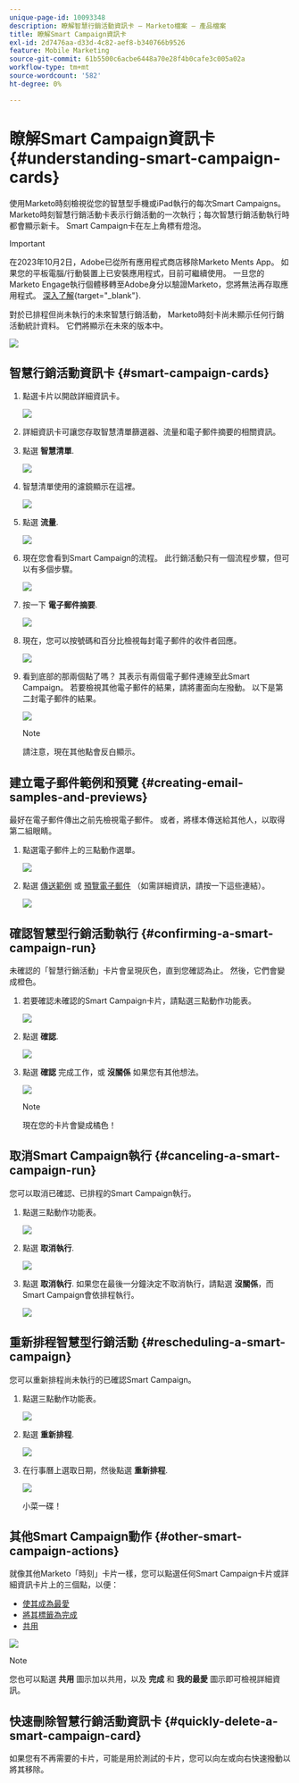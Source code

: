 ```yaml
---
unique-page-id: 10093348
description: 瞭解智慧行銷活動資訊卡 — Marketo檔案 — 產品檔案
title: 瞭解Smart Campaign資訊卡
exl-id: 2d7476aa-d33d-4c82-aef8-b340766b9526
feature: Mobile Marketing
source-git-commit: 61b5500c6acbe6448a70e28f4b0cafe3c005a02a
workflow-type: tm+mt
source-wordcount: '582'
ht-degree: 0%

---
```


# 瞭解Smart Campaign資訊卡 {#understanding-smart-campaign-cards}

使用Marketo時刻檢視從您的智慧型手機或iPad執行的每次Smart Campaigns。 Marketo時刻智慧行銷活動卡表示行銷活動的一次執行；每次智慧行銷活動執行時都會顯示新卡。 Smart Campaign卡在左上角標有燈泡。

>[!IMPORTANT]
>
>在2023年10月2日，Adobe已從所有應用程式商店移除Marketo Ments App。 如果您的平板電腦/行動裝置上已安裝應用程式，目前可繼續使用。 一旦您的Marketo Engage執行個體移轉至Adobe身分以驗證Marketo，您將無法再存取應用程式。 [深入了解](https://nation.marketo.com/t5/product-discussions/marketo-events-app-and-marketo-moments-app-end-of-life/m-p/340712/highlight/true#M193869){target="_blank"}.

對於已排程但尚未執行的未來智慧行銷活動， Marketo時刻卡尚未顯示任何行銷活動統計資料。 它們將顯示在未來的版本中。

![](assets/image2015-9-23-10-3a1-3a5.png)

## 智慧行銷活動資訊卡 {#smart-campaign-cards}

1. 點選卡片以開啟詳細資訊卡。

   ![](assets/image2015-9-21-11-3a7-3a52.png)

1. 詳細資訊卡可讓您存取智慧清單篩選器、流量和電子郵件摘要的相關資訊。

1. 點選 **智慧清單**.

   ![](assets/image2015-9-21-13-3a31-3a49.png)

1. 智慧清單使用的濾鏡顯示在這裡。

   ![](assets/image2015-9-21-13-3a35-3a29.png)

1. 點選 **流量**.

   ![](assets/image2015-9-21-13-3a37-3a20.png)

1. 現在您會看到Smart Campaign的流程。 此行銷活動只有一個流程步驟，但可以有多個步驟。

   ![](assets/image2015-9-22-15-3a8-3a12.png)

1. 按一下 **電子郵件摘要**.

   ![](assets/image2015-9-21-13-3a51-3a7.png)

1. 現在，您可以按號碼和百分比檢視每封電子郵件的收件者回應。

   ![](assets/image2015-9-21-13-3a59-3a29.png)

1. 看到底部的那兩個點了嗎？ 其表示有兩個電子郵件連線至此Smart Campaign。 若要檢視其他電子郵件的結果，請將畫面向左撥動。 以下是第二封電子郵件的結果。

   ![](assets/image2015-9-21-14-3a4-3a51.png)

   >[!NOTE]
   >
   >請注意，現在其他點會反白顯示。

## 建立電子郵件範例和預覽 {#creating-email-samples-and-previews}

最好在電子郵件傳出之前先檢視電子郵件。 或者，將樣本傳送給其他人，以取得第二組眼睛。

1. 點選電子郵件上的三點動作選單。

   ![](assets/image2015-9-22-14-3a54-3a12.png)

1. 點選 [傳送範例](/help/marketo/product-docs/core-marketo-concepts/mobile-apps/marketo-moments/working-with-moments/sending-a-sample.md) 或 [預覽電子郵件](/help/marketo/product-docs/core-marketo-concepts/mobile-apps/marketo-moments/working-with-moments/previewing-an-email.md) （如需詳細資訊，請按一下這些連結）。

   ![](assets/image2015-9-22-14-3a52-3a11.png)

## 確認智慧型行銷活動執行 {#confirming-a-smart-campaign-run}

未確認的「智慧行銷活動」卡片會呈現灰色，直到您確認為止。 然後，它們會變成橙色。

1. 若要確認未確認的Smart Campaign卡片，請點選三點動作功能表。

   ![](assets/image2015-9-23-10-3a43-3a23.png)

1. 點選 **確認**.

   ![](assets/image2015-9-23-10-3a45-3a51.png)

1. 點選 **確認** 完成工作，或 **沒關係** 如果您有其他想法。

   ![](assets/image2015-9-23-10-3a47-3a28.png)

   >[!NOTE]
   >
   >現在您的卡片會變成橘色！

## 取消Smart Campaign執行 {#canceling-a-smart-campaign-run}

您可以取消已確認、已排程的Smart Campaign執行。

1. 點選三點動作功能表。

   ![](assets/image2015-9-22-14-3a34-3a14.png)

1. 點選 **取消執行**.

   ![](assets/image2015-9-22-14-3a35-3a33.png)

1. 點選 **取消執行**. 如果您在最後一分鐘決定不取消執行，請點選 **沒關係**，而Smart Campaign會依排程執行。

   ![](assets/image2015-9-22-14-3a41-3a26.png)

## 重新排程智慧型行銷活動 {#rescheduling-a-smart-campaign}

您可以重新排程尚未執行的已確認Smart Campaign。

1. 點選三點動作功能表。

   ![](assets/image2015-9-22-14-3a11-3a25.png)

1. 點選 **重新排程**.

   ![](assets/image2015-9-22-14-3a13-3a25.png)

1. 在行事曆上選取日期，然後點選 **重新排程**.

   ![](assets/image2015-9-22-14-3a16-3a56.png)

   小菜一碟！

## 其他Smart Campaign動作 {#other-smart-campaign-actions}

就像其他Marketo「時刻」卡片一樣，您可以點選任何Smart Campaign卡片或詳細資訊卡片上的三個點，以便：

* [使其成為最愛](/help/marketo/product-docs/core-marketo-concepts/mobile-apps/marketo-moments/working-with-moments/creating-a-favorite.md)
* [將其標籤為完成](/help/marketo/product-docs/core-marketo-concepts/mobile-apps/marketo-moments/working-with-moments/marking-it-done.md)
* [共用](/help/marketo/product-docs/core-marketo-concepts/mobile-apps/marketo-moments/working-with-moments/sharing-a-moment.md)

![](assets/image2015-9-21-14-3a38-3a19.png)

>[!NOTE]
>
>您也可以點選 **共用** 圖示加以共用，以及 **完成** 和 **我的最愛** 圖示即可檢視詳細資訊。

## 快速刪除智慧行銷活動資訊卡 {#quickly-delete-a-smart-campaign-card}

如果您有不再需要的卡片，可能是用於測試的卡片，您可以向左或向右快速撥動以將其移除。
